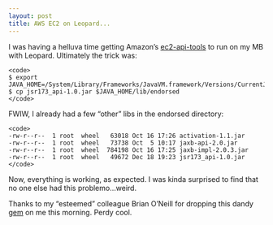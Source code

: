 ```yaml
---
layout: post
title: AWS EC2 on Leopard...
---
```


I was having a helluva time getting Amazon’s
[ec2-api-tools](http://developer.amazonwebservices.com/connect/entry.jspa?externalID=351&categoryID=88)
to run on my MB with Leopard. Ultimately the trick was:

    <code>
    $ export JAVA_HOME=/System/Library/Frameworks/JavaVM.framework/Versions/CurrentJDK/Home
    $ cp jsr173_api-1.0.jar $JAVA_HOME/lib/endorsed
    </code>

FWIW, I already had a few “other” libs in the endorsed directory:

    <code>
    -rw-r--r--  1 root  wheel   63018 Oct 16 17:26 activation-1.1.jar
    -rw-r--r--  1 root  wheel   73738 Oct  5 10:17 jaxb-api-2.0.jar
    -rw-r--r--  1 root  wheel  784198 Oct 16 17:25 jaxb-impl-2.0.3.jar
    -rw-r--r--  1 root  wheel   49672 Dec 18 19:23 jsr173_api-1.0.jar
    </code>

Now, everything is working, as expected. I was kinda surprised to find
that no one else had this problemo…weird.

Thanks to my “esteemed” colleague Brian O’Neill for dropping this dandy
[gem](http://amazon-ec2.rubyforge.org/) on me this morning. Perdy cool.

